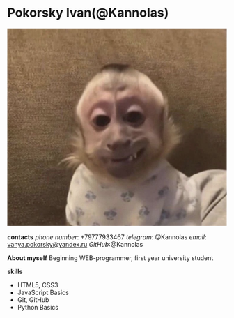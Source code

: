 # Pokorsky Ivan(@Kannolas)
![(profile picture](profile.jpg)

__contacts__
*phone number*: +79777933467
*telegram*: @Kannolas
*email*: vanya.pokorsky@yandex.ru
*GitHub*:@Kannolas

__About myself__
Beginning WEB-programmer, first year university student

__skills__
* HTML5, CSS3
* JavaScript Basics
* Git, GitHub
* Python Basics